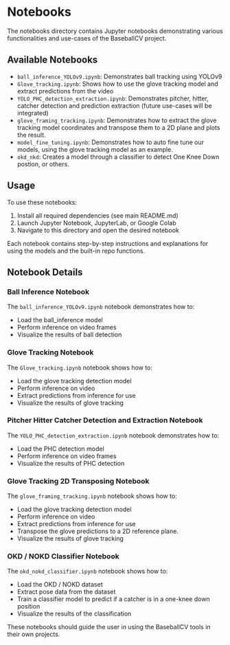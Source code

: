 # Notebooks

The notebooks directory contains Jupyter notebooks demonstrating various functionalities and use-cases of the BaseballCV project.

## Available Notebooks

- `ball_inference_YOLOv9.ipynb`: Demonstrates ball tracking using YOLOv9
- `Glove_tracking.ipynb`: Shows how to use the glove tracking model and extract predictions from the video
- `YOLO_PHC_detection_extraction.ipynb`: Demonstrates pitcher, hitter, catcher detection and prediction extraction (future use-cases will be integrated)
- `glove_framing_tracking.ipynb`: Demonstrates how to extract the glove tracking model coordinates and transpose them to a 2D plane and plots the result.
- `model_fine_tuning.ipynb`: Demonstrates how to auto fine tune our models, using the glove tracking model as an example.
- `okd_nkd`: Creates a model through a classifier to detect One Knee Down postion, or others.

## Usage

To use these notebooks:

1. Install all required dependencies (see main README.md)
2. Launch Jupyter Notebook, JupyterLab, or Google Colab
3. Navigate to this directory and open the desired notebook

Each notebook contains step-by-step instructions and explanations for using the models and the built-in repo functions.

## Notebook Details

### Ball Inference Notebook

The `ball_inference_YOLOv9.ipynb` notebook demonstrates how to:
- Load the ball_inference model
- Perform inference on video frames
- Visualize the results of ball detection

### Glove Tracking Notebook

The `Glove_tracking.ipynb` notebook shows how to:
- Load the glove tracking detection model
- Perform inference on video
- Extract predictions from inference for use
- Visualize the results of glove tracking

### Pitcher Hitter Catcher Detection and Extraction Notebook

The `YOLO_PHC_detection_extraction.ipynb` notebook demonstrates how to:
- Load the PHC detection model
- Perform inference on video frames
- Visualize the results of PHC detection

### Glove Tracking 2D Transposing Notebook

The `glove_framing_tracking.ipynb` notebook shows how to:
- Load the glove tracking detection model
- Perform inference on video
- Extract predictions from inference for use
- Transpose the glove predictions to a 2D reference plane.
- Visualize the results of glove tracking

### OKD / NOKD Classifier Notebook

The `okd_nokd_classifier.ipynb` notebook shows how to:
- Load the OKD / NOKD dataset
- Extract pose data from the dataset
- Train a classifier model to predict if a catcher is in a one-knee down position
- Visualize the results of the classification

These notebooks should guide the user in using the BaseballCV tools in their own projects.

